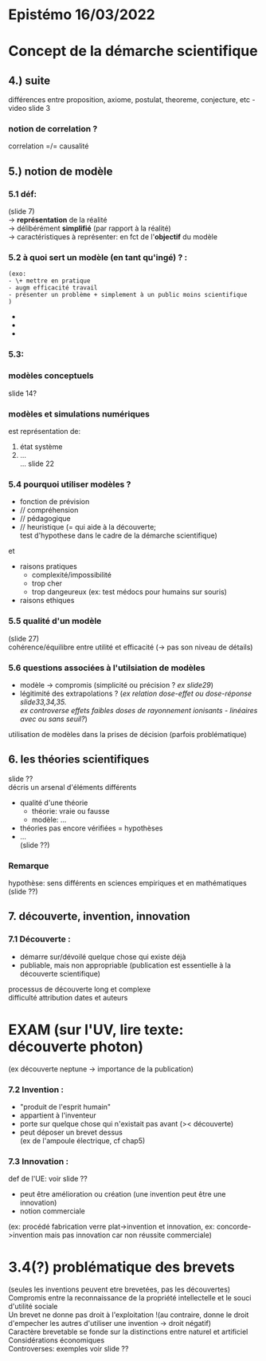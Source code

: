 # Epistémo 16/03/2022  

# Concept de la démarche scientifique  
## 4.) suite  
différences entre proposition, axiome, postulat, theoreme, conjecture, etc - video slide 3  


### notion de correlation ?  
correlation =/= causalité

## 5.) notion de modèle  
### 5.1 déf:  
(slide 7)  
-> **représentation** de la réalité  
-> délibérément **simplifié** (par rapport à la réalité)  
-> caractéristiques à représenter: en fct de l'**objectif** du modèle  
### 5.2 à quoi sert un modèle (en tant qu'ingé) ? :  
    (exo:
    - \+ mettre en pratique  
    - augm efficacité travail  
    - présenter un problème + simplement à un public moins scientifique  
    )
- 
- 
- 

### 5.3:
### modèles conceptuels  
slide 14?  

### modèles et simulations numériques  
est représentation de:  
1. état système  
2. ...  
... slide 22  

### 5.4 pourquoi utiliser modèles ?  
- fonction de prévision  
-   //     compréhension  
-   //     pédagogique  
-   //     heuristique (= qui aide à la découverte;  
test d'hypothese dans le cadre de la démarche scientifique)  

et
- raisons pratiques  
    - complexité/impossibilité  
    - trop cher  
    - trop dangeureux (ex: test médocs pour humains sur souris)  
- raisons ethiques  

### 5.5 qualité d'un modèle  
(slide 27)  
cohérence/équilibre entre utilité et efficacité (-> pas son niveau de détails)  

### 5.6 questions associées à l'utilsiation de modèles  
- modèle -> compromis (simplicité ou précision ? _ex slide29_)  
- légitimité des extrapolations ? (_ex relation dose-effet ou dose-réponse slide33,34,35.  
ex controverse effets faibles doses de rayonnement ionisants - linéaires avec ou sans seuil?_)   

utilisation de modèles dans la prises de décision (parfois problématique)  

## 6. les théories scientifiques  
slide ??  
décris un arsenal d'éléments différents  

- qualité d'une théorie  
    - théorie: vraie ou fausse  
    - modèle: ...  
- théories pas encore vérifiées = hypothèses
- ...  
(slide ??)  

### Remarque
hypothèse: sens différents en sciences empiriques et en mathématiques  
(slide ??)  

## 7. découverte, invention, innovation  
### 7.1 Découverte :  
- démarre sur/dévoilé quelque chose qui existe déjà  
- publiable, mais non appropriable (publication est essentielle à la découverte scientifique)  

processus de découverte long et complexe  
difficulté attribution dates et auteurs  
# **EXAM (sur l'UV, lire texte: découverte photon)**  
(ex découverte neptune -> importance de la publication)  

### 7.2 Invention :  
- "produit de l'esprit humain"  
- appartient à l'inventeur  
- porte sur quelque chose qui n'existait pas avant (>< découverte)  
- peut déposer un brevet dessus  
(ex de l'ampoule électrique, cf chap5)  

### 7.3 Innovation :  
def de l'UE: voir slide ??  
- peut être amélioration ou création (une invention peut être une innovation)  
- notion commerciale  

(ex: procédé fabrication verre plat->invention et innovation, ex: concorde->invention mais pas innovation car non réussite commerciale)  

# 3.4(?) problématique des brevets
(seules les inventions peuvent etre brevetées, pas les découvertes)  
Compromis entre la reconnaissance de la propriété intellectelle et le souci d'utilité sociale  
Un brevet ne donne pas droit à l'exploitation !(au contraire, donne le droit d'empecher les autres d'utiliser une invention -> droit négatif)  
Caractère brevetable se fonde sur la distinctions entre naturel et artificiel  
Considérations économiques  
Controverses:  exemples voir slide ??




